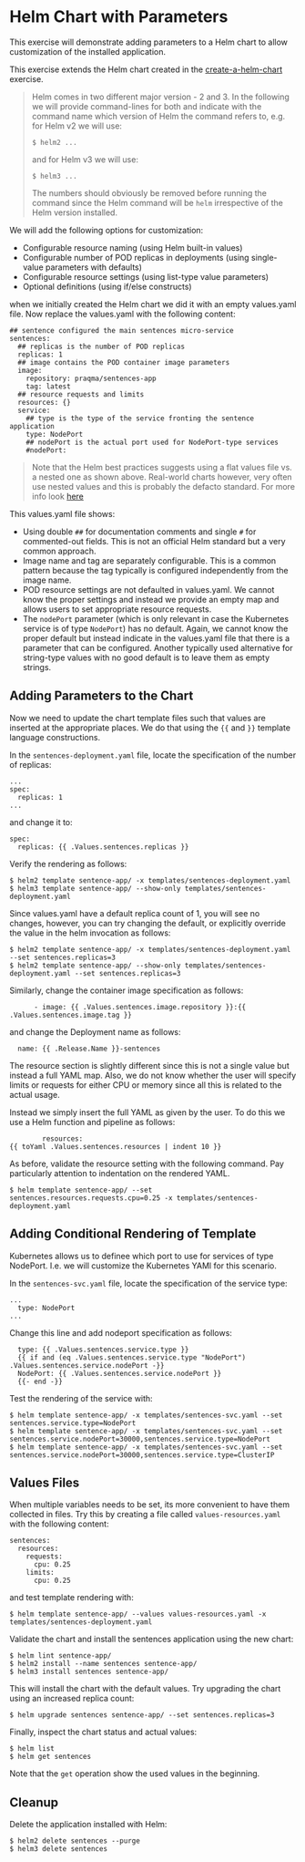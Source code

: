 # Helm Chart with Parameters

This exercise will demonstrate adding parameters to a Helm chart to allow
customization of the installed application.

This exercise extends the Helm chart created in the
[create-a-helm-chart](create-a-helm-chart.md) exercise.

> Helm comes in two different major version - 2 and 3. In the following we will
> provide command-lines for both and indicate with the command name which
> version of Helm the command refers to, e.g. for Helm v2 we will use:
> ```shell
> $ helm2 ...
>```
> and for Helm v3 we will use:
> ```shell
> $ helm3 ...
>```
> The numbers should obviously be removed before running the command since the
> Helm command will be `helm` irrespective of the Helm version installed.

We will add the following options for customization:

- Configurable resource naming (using Helm built-in values)
- Configurable number of POD replicas in deployments (using single-value parameters with defaults)
- Configurable resource settings (using list-type value parameters)
- Optional definitions (using if/else constructs)

when we initially created the Helm chart we did it with an empty values.yaml
file.  Now replace the values.yaml with the following content:

```
## sentence configured the main sentences micro-service
sentences:
  ## replicas is the number of POD replicas
  replicas: 1
  ## image contains the POD container image parameters
  image:
    repository: praqma/sentences-app
    tag: latest
  ## resource requests and limits
  resources: {}
  service:
    ## type is the type of the service fronting the sentence application
    type: NodePort
    ## nodePort is the actual port used for NodePort-type services
    #nodePort:
```

> Note that the Helm best practices suggests using a flat values file vs. a
> nested one as shown above. Real-world charts however, very often use nested
> values and this is probably the defacto standard. For more info look [here](https://helm.sh/docs/topics/chart_best_practices/values/)

This values.yaml file shows:

- Using double `##` for documentation comments and single `#` for commented-out fields. This is not an official Helm standard but a very common approach.
- Image name and tag are separately configurable. This is a common pattern because the tag typically is configured independently from the image name.
- POD resource settings are not defaulted in values.yaml. We cannot know the proper settings and instead we provide an empty map and allows users to set appropriate resource requests.
- The `nodePort` parameter (which is only relevant in case the Kubernetes service is of type `NodePort`) has no default. Again, we cannot know the proper default but instead indicate in the values.yaml file that there is a parameter that can be configured. Another typically used alternative for string-type values with no good default is to leave them as empty strings.

## Adding Parameters to the Chart

Now we need to update the chart template files such that values are inserted at
the appropriate places. We do that using the `{{` and `}}` template language
constructions.

In the `sentences-deployment.yaml` file, locate the specification of the number of replicas:

```
...
spec:
  replicas: 1
...
```

and change it to:

```
spec:
  replicas: {{ .Values.sentences.replicas }}
```

Verify the rendering as follows:

```shell
$ helm2 template sentence-app/ -x templates/sentences-deployment.yaml
$ helm3 template sentence-app/ --show-only templates/sentences-deployment.yaml

```

Since values.yaml have a default replica count of 1, you will see no changes,
however, you can try changing the default, or explicitly override the value in
the helm invocation as follows:

```shell
$ helm2 template sentence-app/ -x templates/sentences-deployment.yaml --set sentences.replicas=3
$ helm2 template sentence-app/ --show-only templates/sentences-deployment.yaml --set sentences.replicas=3
```

Similarly, change the container image specification as follows:

```
      - image: {{ .Values.sentences.image.repository }}:{{ .Values.sentences.image.tag }}
```

and change the Deployment name as follows:

```
  name: {{ .Release.Name }}-sentences
```

The resource section is slightly different since this is not a single value but
instead a full YAML map. Also, we do not know whether the user will specify
limits or requests for either CPU or memory since all this is related to the
actual usage.

Instead we simply insert the full YAML as given by the user. To do this we use a
Helm function and pipeline as follows:

```
        resources:
{{ toYaml .Values.sentences.resources | indent 10 }}
```

As before, validate the resource setting with the following command. Pay
particularly attention to indentation on the rendered YAML.

```shell
$ helm template sentence-app/ --set sentences.resources.requests.cpu=0.25 -x templates/sentences-deployment.yaml
```

## Adding Conditional Rendering of Template

Kubernetes allows us to definee which port to use for services of type
NodePort. I.e. we will customize the Kubernetes YAMl for this scenario.

In the `sentences-svc.yaml` file, locate the specification of the service type:

```
...
  type: NodePort
...
```

Change this line and add nodeport specification as follows:

```
  type: {{ .Values.sentences.service.type }}
  {{ if and (eq .Values.sentences.service.type "NodePort") .Values.sentences.service.nodePort -}}
  NodePort: {{ .Values.sentences.service.nodePort }}
  {{- end -}}
```

Test the rendering of the service with:

```shell
$ helm template sentence-app/ -x templates/sentences-svc.yaml --set sentences.service.type=NodePort
$ helm template sentence-app/ -x templates/sentences-svc.yaml --set sentences.service.nodePort=30000,sentences.service.type=NodePort
$ helm template sentence-app/ -x templates/sentences-svc.yaml --set sentences.service.nodePort=30000,sentences.service.type=ClusterIP
```

## Values Files

When multiple variables needs to be set, its more convenient to have them
collected in files. Try this by creating a file called `values-resources.yaml`
with the following content:

```
sentences:
  resources:
    requests:
      cpu: 0.25
    limits:
      cpu: 0.25
```

and test template rendering with:

```shell
$ helm template sentence-app/ --values values-resources.yaml -x templates/sentences-deployment.yaml
```

Validate the chart and install the sentences application using the new chart:

```shell
$ helm lint sentence-app/
$ helm2 install --name sentences sentence-app/
$ helm3 install sentences sentence-app/
```

This will install the chart with the default values. Try upgrading the chart
using an increased replica count:

```shell
$ helm upgrade sentences sentence-app/ --set sentences.replicas=3
```

Finally, inspect the chart status and actual values:

```shell
$ helm list
$ helm get sentences
```

Note that the `get` operation show the used values in the beginning.

## Cleanup

Delete the application installed with Helm:

```shell
$ helm2 delete sentences --purge
$ helm3 delete sentences
```
